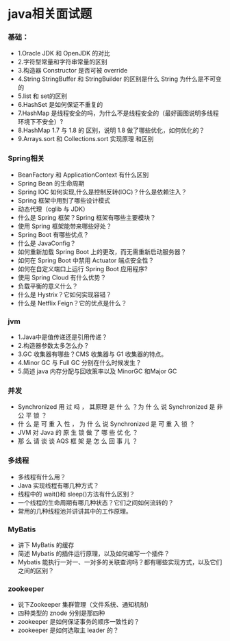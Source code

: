 # java相关面试题

### 基础：
- 1.Oracle JDK 和 OpenJDK 的对比
- 2.字符型常量和字符串常量的区别
- 3.构造器 Constructor 是否可被 override
- 4.String StringBuffer 和 StringBuilder 的区别是什么 String 为什么是不可变的
- 5.list 和 set的区别
- 6.HashSet 是如何保证不重复的
- 7.HashMap 是线程安全的吗，为什么不是线程安全的（最好画图说明多线程环境下不安全）?
- 8.HashMap 1.7 与 1.8 的 区别，说明 1.8 做了哪些优化，如何优化的？
- 9.Arrays.sort 和 Collections.sort 实现原理 和区别

### Spring相关
- BeanFactory 和 ApplicationContext 有什么区别
- Spring Bean 的生命周期
- Spring IOC 如何实现,什么是控制反转(IOC)？什么是依赖注入？
- Spring 框架中用到了哪些设计模式
- 动态代理（cglib 与 JDK）
- 什么是 Spring 框架？Spring 框架有哪些主要模块？
- 使用 Spring 框架能带来哪些好处？
- Spring Boot 有哪些优点？
- 什么是 JavaConfig？
- 如何重新加载 Spring Boot 上的更改，而无需重新启动服务器？
- 如何在 Spring Boot 中禁用 Actuator 端点安全性？
- 如何在自定义端口上运行 Spring Boot 应用程序?
- 使用 Spring Cloud 有什么优势？
- 负载平衡的意义什么？
- 什么是 Hystrix？它如何实现容错？
- 什么是 Netflix Feign？它的优点是什么？


### jvm
- 1.Java中是值传递还是引用传递？
- 2.构造器参数太多怎么办？
- 3.GC 收集器有哪些？CMS 收集器与 G1 收集器的特点。
- 4.Minor GC 与 Full GC 分别在什么时候发生？
- 5.简述 java 内存分配与回收策率以及 MinorGC 和Major GC

### 并发
- Synchronized 用 过 吗 ， 其原理 是 什 么 ？为 什 么 说 Synchronized 是 非 公 平 锁 ？
- 什 么 是 可 重 入 性 ， 为 什 么 说 Synchronized 是 可 重 入 锁 ？
- JVM 对 Java 的 原 生 锁 做 了 哪 些 优 化 ？
- 那 么 请 谈 谈 AQS 框 架 是 怎 么 回 事 儿 ？

### 多线程
- 多线程有什么用？
- Java 实现线程有哪几种方式？
- 线程中的 wait()和 sleep()方法有什么区别？
- 一个线程的生命周期有哪几种状态？它们之间如何流转的？
- 常用的几种线程池并讲讲其中的工作原理。

### MyBatis
- 讲下 MyBatis 的缓存
- 简述 Mybatis 的插件运行原理，以及如何编写一个插件？
- Mybatis 能执行一对一、一对多的关联查询吗？都有哪些实现方式，以及它们之间的区别？

### zookeeper
- 说下Zookeeper 集群管理（文件系统、通知机制）
- 四种类型的 znode 分别是那四种
- zookeeper 是如何保证事务的顺序一致性的？
- zookeeper 是如何选取主 leader 的？
